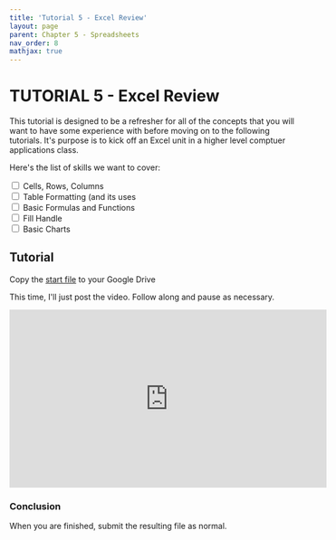 ```yaml
--- 
title: 'Tutorial 5 - Excel Review'
layout: page
parent: Chapter 5 - Spreadsheets
nav_order: 8
mathjax: true
---
```


TUTORIAL 5 - Excel Review
=========================

This tutorial is designed to be a refresher for all of the concepts that you will want to have some experience with before moving on to the following tutorials. It's purpose is to kick off an Excel unit in a higher level comptuer applications class.

Here's the list of skills we want to cover:

<input type="checkbox">&nbsp;Cells, Rows, Columns <br>
<input type="checkbox">&nbsp;Table Formatting (and its uses <br>
<input type="checkbox">&nbsp;Basic Formulas and Functions <br>
<input type="checkbox">&nbsp;Fill Handle <br>
<input type="checkbox">&nbsp;Basic Charts <br>

Tutorial
--------

Copy the [start file](https://bit.ly/2ZSUhSo) to your Google Drive

This time, I'll just post the video. Follow along and pause as necessary.

<iframe width="560" height="315" src="https://www.youtube.com/embed/GL37hd2Kp9I" frameborder="0" allow="accelerometer; autoplay; clipboard-write; encrypted-media; gyroscope; picture-in-picture" allowfullscreen></iframe>


### Conclusion

When you are finished, submit the resulting file as normal.
